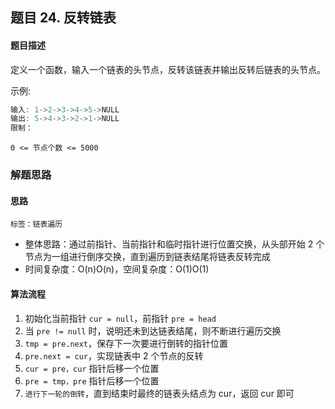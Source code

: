 ## 题目 24. 反转链表
#### 题目描述
定义一个函数，输入一个链表的头节点，反转该链表并输出反转后链表的头节点。

示例:

``` js
输入: 1->2->3->4->5->NULL
输出: 5->4->3->2->1->NULL
限制：
```
`0 <= 节点个数 <= 5000`


### 解题思路
#### 思路
`标签：链表遍历`
- 整体思路：通过前指针、当前指针和临时指针进行位置交换，从头部开始 2 个节点为一组进行倒序交换，直到遍历到链表结尾将链表反转完成
- 时间复杂度：O(n)O(n)，空间复杂度：O(1)O(1)
#### 算法流程
1. 初始化当前指针 `cur = null`，前指针 `pre = head`
2. 当 `pre != null` 时，说明还未到达链表结尾，则不断进行遍历交换
3. `tmp = pre.next`，保存下一次要进行倒转的指针位置
4. `pre.next = cur`，实现链表中 2 个节点的反转
5. `cur = pre，cur` 指针后移一个位置
6. `pre = tmp，pre` 指针后移一个位置
7. `进行下一轮的倒转`，直到结束时最终的链表头结点为 cur，返回 cur 即可
